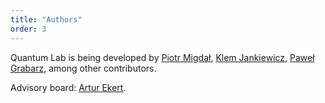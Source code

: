 ```yaml
---
title: "Authors"
order: 3
---
```


Quantum Lab is being developed by [Piotr Migdał](https://p.migdal.pl/), [Klem Jankiewicz](http://jankiewiczstudio.com/), [Paweł Grabarz](https://github.com/frizi), among other contributors.

Advisory board: [Artur Ekert](https://en.wikipedia.org/wiki/Artur_Ekert).

